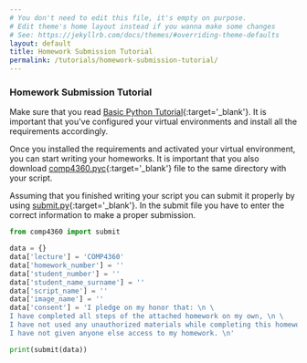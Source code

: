 ```yaml
---
# You don't need to edit this file, it's empty on purpose.
# Edit theme's home layout instead if you wanna make some changes
# See: https://jekyllrb.com/docs/themes/#overriding-theme-defaults
layout: default
title: Homework Submission Tutorial
permalink: /tutorials/homework-submission-tutorial/
---
```


### **Homework Submission Tutorial**

Make sure that you read [Basic Python Tutorial](/tutorials/basic-python-tutorial/){:target='_blank'}. It is important that you've configured your virtual environments and install all the requirements accordingly. 

Once you installed the requirements and activated your virtual environment, you can start writing your homeworks. It is important that you also download [comp4360.pyc](/homeworks/comp4360.pyc){:target='_blank'} file to the same directory with your script.

Assuming that you finished writing your script you can submit it properly by using [submit.py](/homeworks/submit.py){:target='_blank'}. In the submit file you have to enter the correct information to make a proper submission.

```python
from comp4360 import submit

data = {}
data['lecture'] = 'COMP4360'
data['homework_number'] = ''
data['student_number'] = ''
data['student_name_surname'] = ''
data['script_name'] = ''
data['image_name'] = ''
data['consent'] = 'I pledge on my honor that: \n \
I have completed all steps of the attached homework on my own, \n \
I have not used any unauthorized materials while completing this homework, and \n \
I have not given anyone else access to my homework. \n'

print(submit(data))
```
